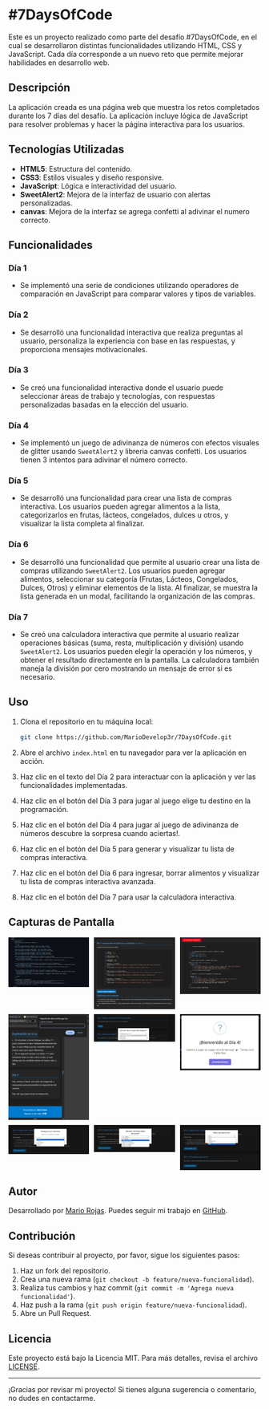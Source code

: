 # #7DaysOfCode

Este es un proyecto realizado como parte del desafío #7DaysOfCode, en el cual se desarrollaron distintas funcionalidades utilizando HTML, CSS y JavaScript. Cada día corresponde a un nuevo reto que permite mejorar habilidades en desarrollo web.

## Descripción

La aplicación creada es una página web que muestra los retos completados durante los 7 días del desafío. La aplicación incluye lógica de JavaScript para resolver problemas y hacer la página interactiva para los usuarios.

## Tecnologías Utilizadas

- **HTML5**: Estructura del contenido.
- **CSS3**: Estilos visuales y diseño responsive.
- **JavaScript**: Lógica e interactividad del usuario.
- **SweetAlert2**: Mejora de la interfaz de usuario con alertas personalizadas.
- **canvas**: Mejora de la interfaz se agrega confetti al adivinar el numero correcto.

## Funcionalidades

### Día 1

- Se implementó una serie de condiciones utilizando operadores de comparación en JavaScript para comparar valores y tipos de variables.
  
### Día 2

- Se desarrolló una funcionalidad interactiva que realiza preguntas al usuario, personaliza la experiencia con base en las respuestas, y proporciona mensajes motivacionales.

### Día 3

- Se creó una funcionalidad interactiva donde el usuario puede seleccionar áreas de trabajo y tecnologías, con respuestas personalizadas basadas en la elección del usuario.

### Día 4

- Se implementó un juego de adivinanza de números con efectos visuales de glitter usando `SweetAlert2` y libreria canvas confetti. Los usuarios tienen 3 intentos para adivinar el número correcto.

### Día 5

- Se desarrolló una funcionalidad para crear una lista de compras interactiva. Los usuarios pueden agregar alimentos a la lista, categorizarlos en frutas, lácteos, congelados, dulces u otros, y visualizar la lista completa al finalizar.

 ### Día 6
-  Se desarrolló una funcionalidad que permite al usuario crear una lista de compras utilizando `SweetAlert2`. Los usuarios pueden agregar alimentos, seleccionar su categoría (Frutas, Lácteos, Congelados, Dulces, Otros) y eliminar elementos de la lista. Al finalizar, se muestra la lista generada en un modal, facilitando la organización de las compras.

### Día 7
- Se creó una calculadora interactiva que permite al usuario realizar operaciones básicas (suma, resta, multiplicación y división) usando `SweetAlert2`. Los usuarios pueden elegir la operación y los números, y obtener el resultado directamente en la pantalla. La calculadora también maneja la división por cero mostrando un mensaje de error si es necesario.

## Uso

1. Clona el repositorio en tu máquina local:
    ```bash
    git clone https://github.com/MarioDevelop3r/7DaysOfCode.git
    ```

2. Abre el archivo `index.html` en tu navegador para ver la aplicación en acción.

3. Haz clic en el texto del Día 2 para interactuar con la aplicación y ver las funcionalidades implementadas.

4. Haz clic en el botón del Día 3 para jugar al juego elige tu destino en la programación.

4. Haz clic en el botón del Día 4 para jugar al juego de adivinanza de números descubre la sorpresa cuando aciertas!.

5. Haz clic en el botón del Día 5 para generar y visualizar tu lista de compras interactiva.

5. Haz clic en el botón del Día 6 para ingresar, borrar alimentos  y visualizar tu lista de compras interactiva avanzada.

6. Haz clic en el botón del Día 7 para usar la calculadora interactiva.

## Capturas de Pantalla

<div style="display: grid; grid-template-columns: repeat(auto-fit, minmax(150px, 1fr)); gap: 10px;">
  <img src="./img/D1.png" alt="Captura de Pantalla del Día 1" style="width: 100%;">
  <img src="./img/D1v2.png" alt="Captura de Pantalla del Día 1" style="width: 100%;">
  <img src="./img/D1v3.png" alt="Captura de Pantalla del Día 1" style="width: 100%;">
  <img src="./img/D2.png" alt="Captura de Pantalla del Día 2" style="width: 100%;">
  <img src="./img/D3.png" alt="Captura de Pantalla del Día 3" style="width: 100%;">
  <img src="./img/D4.png" alt="Captura de Pantalla del Día 4" style="width: 100%;">
  <img src="./img/D5.png" alt="Captura de Pantalla del Día 5" style="width: 100%;">
  <img src="./img/D6.png" alt="Captura de Pantalla del Día 6" style="width: 100%;">
  <img src="./img/D7.png" alt="Captura de Pantalla del Día 7" style="width: 100%;">
</div>


## Autor

Desarrollado por [Mario Rojas](https://www.linkedin.com/in/mario-rojas-dev/). Puedes seguir mi trabajo en [GitHub](https://github.com/MarioDevelop3r).

## Contribución

Si deseas contribuir al proyecto, por favor, sigue los siguientes pasos:

1. Haz un fork del repositorio.
2. Crea una nueva rama (`git checkout -b feature/nueva-funcionalidad`).
3. Realiza tus cambios y haz commit (`git commit -m 'Agrega nueva funcionalidad'`).
4. Haz push a la rama (`git push origin feature/nueva-funcionalidad`).
5. Abre un Pull Request.

## Licencia

Este proyecto está bajo la Licencia MIT. Para más detalles, revisa el archivo [LICENSE](LICENSE).

---

¡Gracias por revisar mi proyecto! Si tienes alguna sugerencia o comentario, no dudes en contactarme.
